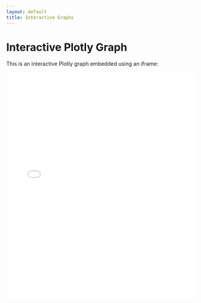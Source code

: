 ```yaml
---
layout: default
title: Interactive Graphs
---
```


# Interactive Plotly Graph

This is an interactive Plotly graph embedded using an iframe:
<div class="wide-graph">
    <iframe src="konzum/htmls/TS_Dugopolje_OR_GEN_A.html" width="100%" height="600px" frameborder="0"></iframe>
</div>